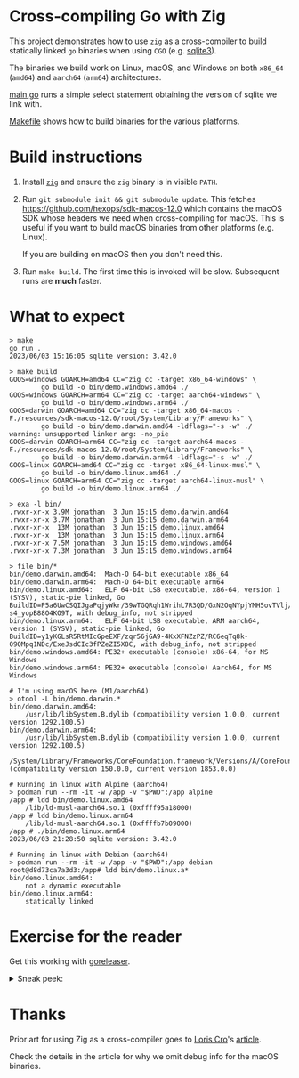 # Cross-compiling Go with Zig

This project demonstrates how to use [`zig`](https://ziglang.org/)
as a cross-compiler to build statically linked `go` binaries when using `CGO`
(e.g. [sqlite3](https://github.com/mattn/go-sqlite3)).

The binaries we build work on Linux, macOS, and Windows on both `x86_64` (`amd64`)
and `aarch64` (`arm64`) architectures.

[main.go](./main.go) runs a simple select statement obtaining the version
of sqlite we link with.

[Makefile](./Makefile) shows how to build binaries for the various platforms.

# Build instructions

1. Install [`zig`](https://ziglang.org/) and ensure the `zig` binary is in
   visible `PATH`.

2. Run `git submodule init && git submodule update`.
   This fetches https://github.com/hexops/sdk-macos-12.0 which contains the
   macOS SDK whose headers we need when cross-compiling for macOS. This is
   useful if you want to build macOS binaries from other platforms (e.g. Linux).

   If you are building on macOS then you don't need this.

3. Run `make build`.  The first time this is invoked will be slow.
   Subsequent runs are **much** faster.

# What to expect

```shell
> make
go run .
2023/06/03 15:16:05 sqlite version: 3.42.0

> make build
GOOS=windows GOARCH=amd64 CC="zig cc -target x86_64-windows" \
		go build -o bin/demo.windows.amd64 ./
GOOS=windows GOARCH=arm64 CC="zig cc -target aarch64-windows" \
		go build -o bin/demo.windows.arm64 ./
GOOS=darwin GOARCH=amd64 CC="zig cc -target x86_64-macos -F./resources/sdk-macos-12.0/root/System/Library/Frameworks" \
		go build -o bin/demo.darwin.amd64 -ldflags="-s -w" ./
warning: unsupported linker arg: -no_pie
GOOS=darwin GOARCH=arm64 CC="zig cc -target aarch64-macos -F./resources/sdk-macos-12.0/root/System/Library/Frameworks" \
		go build -o bin/demo.darwin.arm64 -ldflags="-s -w" ./
GOOS=linux GOARCH=amd64 CC="zig cc -target x86_64-linux-musl" \
		go build -o bin/demo.linux.amd64 ./
GOOS=linux GOARCH=arm64 CC="zig cc -target aarch64-linux-musl" \
		go build -o bin/demo.linux.arm64 ./

> exa -l bin/
.rwxr-xr-x 3.9M jonathan  3 Jun 15:15 demo.darwin.amd64
.rwxr-xr-x 3.7M jonathan  3 Jun 15:15 demo.darwin.arm64
.rwxr-xr-x  13M jonathan  3 Jun 15:15 demo.linux.amd64
.rwxr-xr-x  13M jonathan  3 Jun 15:15 demo.linux.arm64
.rwxr-xr-x 7.5M jonathan  3 Jun 15:15 demo.windows.amd64
.rwxr-xr-x 7.3M jonathan  3 Jun 15:15 demo.windows.arm64

> file bin/*
bin/demo.darwin.amd64:  Mach-O 64-bit executable x86_64
bin/demo.darwin.arm64:  Mach-O 64-bit executable arm64
bin/demo.linux.amd64:   ELF 64-bit LSB executable, x86-64, version 1 (SYSV), static-pie linked, Go BuildID=P5a6UwCSQIJgaPqjyWkr/39wTGQRqh1WrihL7R3QD/GxN2OqNYpjYMH5ovTVlj/GkHa-s4_yopB88O4KO9T, with debug_info, not stripped
bin/demo.linux.arm64:   ELF 64-bit LSB executable, ARM aarch64, version 1 (SYSV), static-pie linked, Go BuildID=y1yKGLsR5RtMIcGpeEXF/zqr56jGA9-4KxXFNZzPZ/RC6eqTq8k-09QMpq1NDc/ExeJsdCIc3fPZeZI5X8C, with debug_info, not stripped
bin/demo.windows.amd64: PE32+ executable (console) x86-64, for MS Windows
bin/demo.windows.arm64: PE32+ executable (console) Aarch64, for MS Windows

# I'm using macOS here (M1/aarch64)
> otool -L bin/demo.darwin.*
bin/demo.darwin.amd64:
	/usr/lib/libSystem.B.dylib (compatibility version 1.0.0, current version 1292.100.5)
bin/demo.darwin.arm64:
	/usr/lib/libSystem.B.dylib (compatibility version 1.0.0, current version 1292.100.5)
	/System/Library/Frameworks/CoreFoundation.framework/Versions/A/CoreFoundation (compatibility version 150.0.0, current version 1853.0.0)

# Running in linux with Alpine (aarch64)
> podman run --rm -it -w /app -v "$PWD":/app alpine
/app # ldd bin/demo.linux.amd64
	/lib/ld-musl-aarch64.so.1 (0xffff95a18000)
/app # ldd bin/demo.linux.arm64
	/lib/ld-musl-aarch64.so.1 (0xffffb7b09000)
/app # ./bin/demo.linux.arm64
2023/06/03 21:28:50 sqlite version: 3.42.0

# Running in linux with Debian (aarch64)
> podman run --rm -it -w /app -v "$PWD":/app debian
root@d8d73ca7a3d3:/app# ldd bin/demo.linux.a*
bin/demo.linux.amd64:
	not a dynamic executable
bin/demo.linux.arm64:
	statically linked
```

# Exercise for the reader

Get this working with [goreleaser](https://goreleaser.com/).

<details>
<summary>Sneak peek:</summary>

```yaml
builds:
  - env:
      - CGO_ENABLED=1
      - >-
        {{- if eq .Os "linux" }}
          {{- if eq .Arch "amd64" }}CC=zig cc -target x86_64-linux-musl{{- end }}
          {{- if eq .Arch "arm64" }}CC=zig cc -target aarch64-linux-musl{{- end }}
        {{- else if eq .Os "windows" }}
          {{- if eq .Arch "amd64" }}CC=zig cc -target x86_64-windows{{- end }}
          {{- if eq .Arch "arm64" }}CC=zig cc -target aarch64-windows{{- end }}
        {{- else if eq .Os "darwin" }}
          {{- if eq .Arch "amd64" }}CC=zig cc -target x86_64-macos -F./resources/sdk-macos-12.0/root/System/Library/Frameworks{{- end }}
          {{- if eq .Arch "arm64" }}CC=zig cc -target aarch64-macos -F./resources/sdk-macos-12.0/root/System/Library/Frameworks{{- end }}
        {{- end }}
    goos:
      - linux
      - windows
      - darwin
    goarch:
      - arm64
      - amd64
```
</details>

# Thanks 

Prior art for using Zig as a cross-compiler goes to [Loris Cro](https://github.com/kristoff-it)'s
[article](https://zig.news/kristoff/building-sqlite-with-cgo-for-every-os-4cic).

Check the details in the article for why we omit debug info for the macOS binaries.
